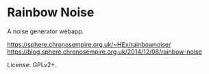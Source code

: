 # Rainbow Noise

A noise generator webapp.

https://sphere.chronosempire.org.uk/~HEx/rainbownoise/
https://blog.sphere.chronosempire.org.uk/2014/12/08/rainbow-noise

License: GPLv2+.